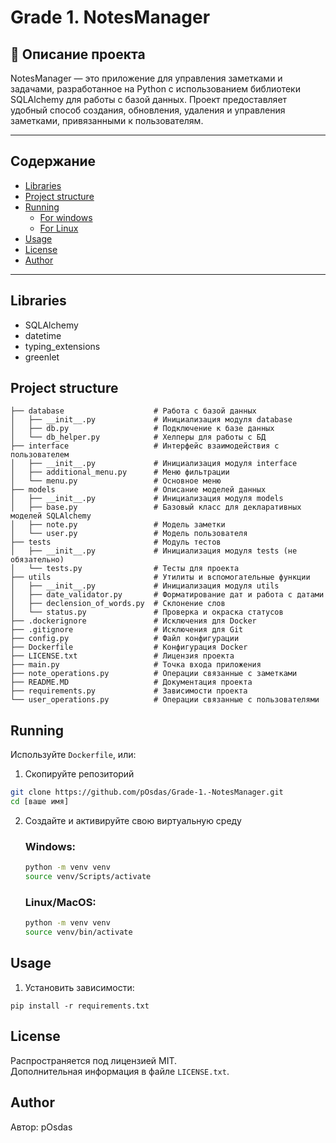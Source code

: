 # Grade 1. NotesManager
## 📖 Описание проекта 
NotesManager — это приложение для управления заметками и задачами, разработанное на Python с использованием библиотеки SQLAlchemy для работы с базой данных. Проект предоставляет удобный способ создания, обновления, удаления и управления заметками, привязанными к пользователям.

---
## Содержание
- [Libraries](#Libraries)
- [Project structure](#Project-structure)
- [Running](#Running)
  - [For windows](#Windows)
  - [For Linux](#Linux)
- [Usage](#Usage) 
- [License](#License)
- [Author](#Author)
---
## Libraries
* SQLAlchemy
* datetime
* typing_extensions
* greenlet

## Project structure

```
├── database                    # Работа с базой данных
│   ├── __init__.py             # Инициализация модуля database
│   ├── db.py                   # Подключение к базе данных
│   └── db_helper.py            # Хелперы для работы с БД
├── interface                   # Интерфейс взаимодействия с пользователем
│   ├── __init__.py             # Инициализация модуля interface
│   ├── additional_menu.py      # Меню фильтрации
│   └── menu.py                 # Основное меню
├── models                      # Описание моделей данных
│   ├── __init__.py             # Инициализация модуля models
│   ├── base.py                 # Базовый класс для декларативных моделей SQLAlchemy
│   ├── note.py                 # Модель заметки
│   └── user.py                 # Модель пользователя
├── tests                       # Модуль тестов
│   ├── __init__.py             # Инициализация модуля tests (не обязательно)
│   └── tests.py                # Тесты для проекта
├── utils                       # Утилиты и вспомогательные функции
│   ├── __init__.py             # Инициализация модуля utils
│   ├── date_validator.py       # Форматирование дат и работа с датами
│   ├── declension_of_words.py  # Склонение слов
│   └── status.py               # Проверка и окраска статусов
├── .dockerignore               # Исключения для Docker
├── .gitignore                  # Исключения для Git
├── config.py                   # Файл конфигурации
├── Dockerfile                  # Конфигурация Docker
├── LICENSE.txt                 # Лицензия проекта
├── main.py                     # Точка входа приложения
├── note_operations.py          # Операции связанные с заметками
├── README.MD                   # Документация проекта
├── requirements.py             # Зависимости проекта
└── user_operations.py          # Операции связанные с пользователями
```

## Running
Используйте `Dockerfile`, или:
1. Скопируйте репозиторий
```sh
git clone https://github.com/pOsdas/Grade-1.-NotesManager.git
cd [ваше имя]
```
2. Создайте и активируйте свою виртуальную среду 
    ### Windows:
    ```sh
    python -m venv venv
    source venv/Scripts/activate
    ```
    ### Linux/MacOS:
    ```sh
    python -m venv venv
    source venv/bin/activate
    ```

## Usage

1. Установить зависимости:
```commandline
pip install -r requirements.txt
```

## License
Распространяется под лицензией MIT.\
Дополнительная информация в файле `LICENSE.txt`.

## Author
Автор: pOsdas
